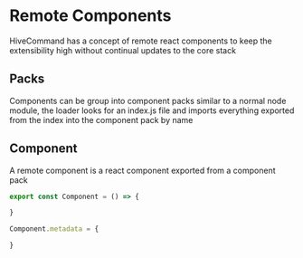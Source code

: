 # Remote Components

HiveCommand has a concept of remote react components to keep the extensibility high without continual updates to the core stack

## Packs

Components can be group into component packs similar to a normal node module, the loader looks for an index.js file and imports everything exported from the index into the component pack by name

## Component

A remote component is a react component exported from a component pack

```js
export const Component = () => {

}

Component.metadata = {

}
```
